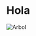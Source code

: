 # Hola

![Arbol](https://github.com/frandausmeier/CTF_Write-Ups/assets/71414554/9c05fe75-73c6-4b18-91b3-71710878d446)
